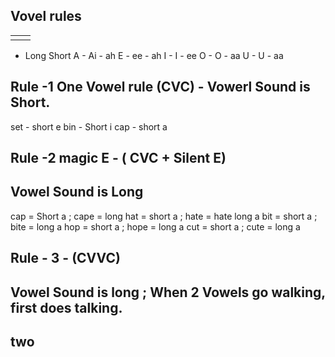 ## 

## Vovel rules

|||
|---|---|
|||


  - Long Short
A - Ai - ah 
E - ee - ah 
I - I  - ee
O - O  - aa
U - U  - aa

## Rule -1 One Vowel rule (CVC) - Vowerl Sound is Short.
set - short e
bin - Short i
cap - short a

## Rule -2 magic E - ( CVC + Silent E)
## Vowel Sound is Long
cap = Short a ; cape = long
hat = short a ; hate = hate long a
bit = short a ; bite = long a 
hop = short a ; hope = long a
cut = short a ; cute = long a 

## Rule - 3 - (CVVC)
## Vowel Sound is long ; When 2 Vowels go walking, first does talking.
## two 
